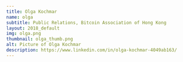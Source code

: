 ```yaml
---
title: Olga Kochmar
name: olga
subtitle: Public Relations, Bitcoin Association of Hong Kong
layout: 2018_default
img: olga.png
thumbnail: olga_thumb.png
alt: Picture of Olga Kochmar
description: https://www.linkedin.com/in/olga-kochmar-4049ab163/
---
```

